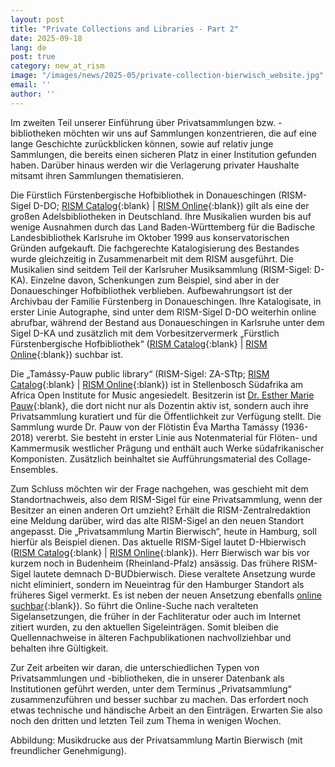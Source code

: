 ```yaml
---
layout: post
title: "Private Collections and Libraries - Part 2"
date: 2025-09-18
lang: de
post: true
category: new_at_rism
image: "/images/news/2025-05/private-collection-bierwisch_website.jpg"
email: ''
author: ''
---
```


Im zweiten Teil unserer Einführung über Privatsammlungen bzw. -bibliotheken möchten wir uns auf Sammlungen konzentrieren, die auf eine lange Geschichte zurückblicken können, sowie auf relativ junge Sammlungen, die bereits einen sicheren Platz in einer Institution gefunden haben. Darüber hinaus werden wir die Verlagerung privater Haushalte mitsamt ihren Sammlungen thematisieren.

Die Fürstlich Fürstenbergische Hofbibliothek in Donaueschingen (RISM-Sigel D-DO; [RISM Catalog](https://opac.rism.info/search?View=rism&siglum=D-DO){:blank} \| [RISM Online](https://rism.online/institutions/30000264){:blank}) gilt als eine der großen Adelsbibliotheken in Deutschland. Ihre Musikalien wurden bis auf wenige Ausnahmen durch das Land Baden-Württemberg für die Badische Landesbibliothek Karlsruhe im Oktober 1999 aus konservatorischen Gründen aufgekauft. Die fachgerechte Katalogisierung des Bestandes wurde gleichzeitig in Zusammenarbeit mit dem RISM ausgeführt. Die Musikalien sind seitdem Teil der Karlsruher Musiksammlung (RISM-Sigel: D-KA). Einzelne davon, Schenkungen zum Beispiel, sind aber in der Donaueschinger Hofbibliothek verblieben. Aufbewahrungsort ist der Archivbau der Familie Fürstenberg in Donaueschingen. Ihre Katalogisate, in erster Linie Autographe, sind unter dem RISM-Sigel D-DO weiterhin online abrufbar, während der Bestand aus Donaueschingen in Karlsruhe unter dem Sigel D-KA und zusätzlich mit dem Vorbesitzervermerk „Fürstlich Fürstenbergische Hofbibliothek“ ([RISM Catalog](https://opac.rism.info/search?View=rism&siglum=D-KA&institution=Fürstlich+Fürstenbergische+Hofbibliothek){:blank} \| [RISM Online](https://rism.online/institutions/30000839/sources?q=f%C3%BCrstlich%20F%C3%BCrstenbergische%20Hofbibliothek&mode=sources&page=1&rows=20){:blank}) suchbar ist. 

Die „Tamássy-Pauw public library“ (RISM-Sigel: ZA-STtp; [RISM Catalog](https://opac.rism.info/search?View=rism&siglum=ZA-STtp){:blank} \| [RISM Online](https://rism.online/institutions/51007994){:blank}) ist in Stellenbosch Südafrika am Africa Open Institute for Music angesiedelt. Besitzerin ist [Dr. Esther Marie Pauw](https://aoinstitute.ac.za/project/esther-marie-pauw/){:blank}, die dort nicht nur als Dozentin aktiv ist, sondern auch ihre Privatsammlung kuratiert und für die Öffentlichkeit zur Verfügung stellt. Die Sammlung wurde Dr. Pauw von der Flötistin Éva Martha Tamássy (1936-2018) vererbt. Sie besteht in erster Linie aus Notenmaterial für Flöten- und Kammermusik westlicher Prägung und enthält auch Werke südafrikanischer Komponisten. Zusätzlich beinhaltet sie Aufführungsmaterial des Collage-Ensembles. 

Zum Schluss möchten wir der Frage nachgehen, was geschieht mit dem Standortnachweis, also dem RISM-Sigel für eine Privatsammlung, wenn der Besitzer an einen anderen Ort umzieht? Erhält die RISM-Zentralredaktion eine Meldung darüber, wird das alte RISM-Sigel an den neuen Standort angepasst. Die „Privatsammlung Martin Bierwisch“, heute in Hamburg, soll hierfür als Beispiel dienen. Das aktuelle RISM-Sigel lautet D-Hbierwisch ([RISM Catalog](https://opac.rism.info/search?View=rism&siglum=D-Hbierwisch){:blank} \| [RISM Online](https://rism.online/institutions/30080138){:blank}). Herr Bierwisch war bis vor kurzem noch in Budenheim (Rheinland-Pfalz) ansässig. Das frühere RISM-Sigel lautete demnach D-BUDbierwisch. Diese veraltete Ansetzung wurde nicht eliminiert, sondern im Neueintrag für den Hamburger Standort als früheres Sigel vermerkt. Es ist neben der neuen Ansetzung ebenfalls [online suchbar](https://rism.online/institutions/30080138){:blank}). So führt die Online-Suche nach veralteten Sigelansetzungen, die früher in der Fachliteratur oder auch im Internet zitiert wurden, zu den aktuellen Sigeleinträgen. Somit bleiben die Quellennachweise in älteren Fachpublikationen nachvollziehbar und behalten ihre Gültigkeit.

Zur Zeit arbeiten wir daran, die unterschiedlichen Typen von Privatsammlungen und -bibliotheken, die in unserer Datenbank als Institutionen geführt werden, unter dem Terminus „Privatsammlung“ zusammenzuführen und besser suchbar zu machen. Das erfordert noch etwas technische und händische Arbeit an den Einträgen. Erwarten Sie also noch den dritten und letzten Teil zum Thema in wenigen Wochen.

Abbildung: Musikdrucke aus der Privatsammlung Martin Bierwisch (mit freundlicher Genehmigung). 


